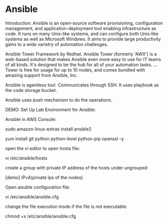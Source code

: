 # Ansible

Introduction:
Ansible is an open-source software provisioning, configuration management, and application-deployment tool enabling infrastructure as code. 
It runs on many Unix-like systems, and can configure both Unix-like systems as well as Microsoft Windows. It aims to provide large productivity gains to a wide varietry of automation challesges.

Ansible Tower Framework by Redhat.
Ansible Tower (formerly 'AWX') is a web-based solution that makes Ansible even more easy to use for IT teams of all kinds. It's designed to be the hub for all of your automation tasks. ... Tower is free for usage for up to 10 nodes, and comes bundled with amazing support from Ansible, Inc.


Ansible is agentless tool.
Communicates through SSH.
It uses playbook as the code storage bucket.


Ansible uses push mechanism to do the operations.





DEMO:
Set Up Lab Environment for Ansible:

Ansible in AWS Console:

sudo amazon-linux-extras install ansible2

yum install git python python-level python-pip openssl -y

open the vi editor to open hosts file:

vi /etc/ansible/hosts

create a group with private IP address of the hosts under ungrouped:

[demo]
IPv4(private Ips of the nodes)


Open aisuble configuration file:

vi /etc/ansible/ansible.cfg

change the file execution mode if the file is not executable:

chmod +x /etc/ansible/ansible.cfg






